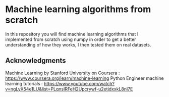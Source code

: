 # Machine learning algorithms from scratch

In this repository you will find machine learning algorithms that I implemented from scratch using numpy in order to get a better understanding of how they works, I then tested them on real datasets.

## Acknowledgments
Machine Learning by Stanford University on Coursera : https://www.coursera.org/learn/machine-learning
Python Engineer machine learning tutorials : https://www.youtube.com/watch?v=ngLyX54e1LU&list=PLqnslRFeH2Upcrywf-u2etjdxxkL8nl7E
